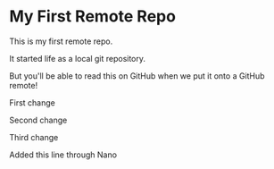 # My First Remote Repo

This is my first remote repo.

It started life as a local git repository.

But you'll be able to read this on GitHub when we put it onto a GitHub remote!

First change

Second change

Third change

Added this line through Nano
